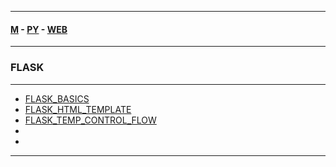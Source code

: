 
---

#### [M](https://github.com/ttltrk/TTT/blob/master/menu.md) - [PY](https://github.com/ttltrk/TTT/blob/master/PY/PY.md) - [WEB](https://github.com/ttltrk/TTT/blob/master/PY/WEB/WEB.md)

---

### FLASK

---

* [FLASK_BASICS](https://github.com/ttltrk/TTT/blob/master/PY/WEB/FLASK/FLASK_BASICS/FLASK_BASICS.md)
* [FLASK_HTML_TEMPLATE](https://github.com/ttltrk/TTT/blob/master/PY/WEB/FLASK/FLASK_HTML_TEMPLATE/FLASK_HTML_TEMPLATE.md)
* [FLASK_TEMP_CONTROL_FLOW](https://github.com/ttltrk/TTT/blob/master/PY/WEB/FLASK/FLASK_TEMP_CONTROL_FLOW/FLASK_TEMP_CONTROL_FLOW.md)
* []()
* []()

---
